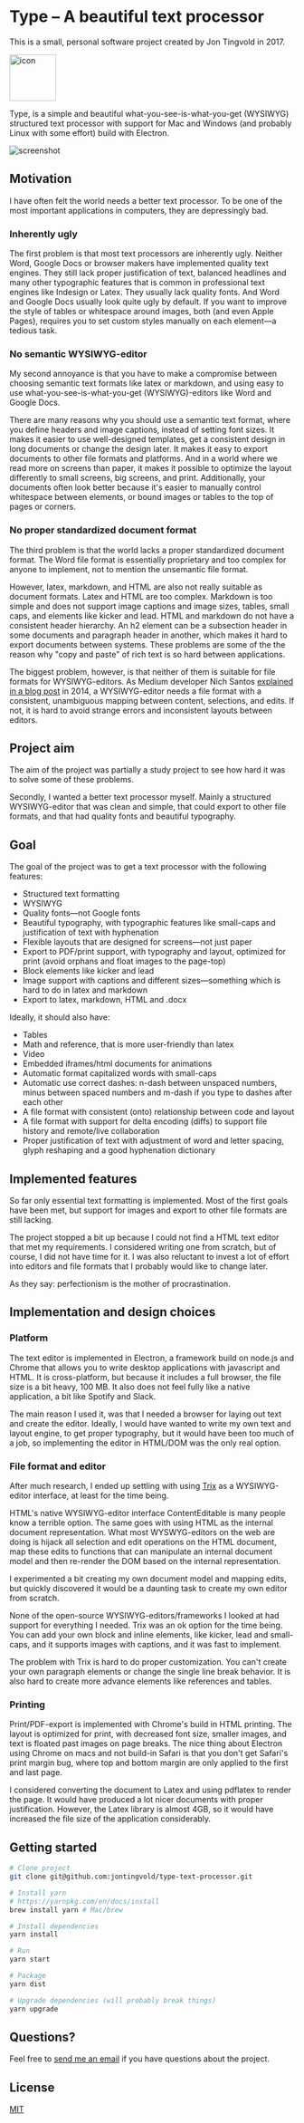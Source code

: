 
Type – A beautiful text processor
====

This is a small, personal software project created by Jon Tingvold in 2017. 

<img src="icons/readme-icon.png" alt="icon" width="82" height="82" />

Type, is a simple and beautiful what-you-see-is-what-you-get (WYSIWYG) structured text processor with support for Mac and Windows (and probably Linux with some effort) build with Electron. 

![screenshot](screenshot.png)

Motivation
----------

I have often felt the world needs a better text processor. To be one of the most important applications in computers, they are depressingly bad. 

### Inherently ugly

The first problem is that most text processors are inherently ugly. Neither Word, Google Docs or browser makers have implemented quality text engines. They still lack proper justification of text, balanced headlines and many other typographic features that is common in professional text engines like Indesign or Latex. They usually lack quality fonts. And Word and Google Docs usually look quite ugly by default. If you want to improve the style of tables or whitespace around images, both (and even Apple Pages), requires you to set custom styles manually on each element—a tedious task.

### No semantic WYSIWYG-editor

My second annoyance is that you have to make a compromise between choosing semantic text formats like latex or markdown, and using easy to use what-you-see-is-what-you-get (WYSIWYG)-editors like Word and Google Docs. 

There are many reasons why you should use a semantic text format, where you define headers and image captions, instead of setting font sizes. It makes it easier to use well-designed templates, get a consistent design in long documents or change the design later. It makes it easy to export documents to other file formats and platforms. And in a world where we read more on screens than paper, it makes it possible to optimize the layout differently to small screens, big screens, and print. Additionally, your documents often look better because it's easier to manually control whitespace between elements, or bound images or tables to the top of pages or corners.

### No proper standardized document format

The third problem is that the world lacks a proper standardized document format. The Word file format is essentially proprietary and too complex for anyone to implement, not to mention the unsemantic file format. 

However, latex, markdown, and HTML are also not really suitable as document formats. Latex and HTML are too complex. Markdown is too simple and does not support image captions and image sizes, tables, small caps, and elements like kicker and lead. HTML and markdown do not have a consistent header hierarchy. An h2 element can be a subsection header in some documents and paragraph header in another, which makes it hard to export documents between systems. These problems are some of the the reason why "copy and paste" of rich text is so hard between applications. 

The biggest problem, however, is that neither of them is suitable for file formats for WYSIWYG-editors. As Medium developer Nich Santos [explained in a blog post](https://medium.engineering/why-contenteditable-is-terrible-122d8a40e480) in 2014, a WYSIWYG-editor needs a file format with a consistent, unambiguous mapping between content, selections, and edits. If not, it is hard to avoid strange errors and inconsistent layouts between editors.

## Project aim

The aim of the project was partially a study project to see how hard it was to solve some of these problems. 

Secondly, I wanted a better text processor myself. Mainly a structured WYSIWYG-editor that was clean and simple, that could export to other file formats, and that had quality fonts and beautiful typography.

Goal
----

The goal of the project was to get a text processor with the following features:

- Structured text formatting
- WYSIWYG
- Quality fonts—not Google fonts
- Beautiful typography, with typographic features like small-caps and justification of text with hyphenation
- Flexible layouts that are designed for screens—not just paper
- Export to PDF/print support, with typography and layout, optimized for print (avoid orphans and float images to the page-top)
- Block elements like kicker and lead
- Image support with captions and different sizes—something which is hard to do in latex and markdown
- Export to latex, markdown, HTML and .docx

Ideally, it should also have:

- Tables
- Math and reference, that is more user-friendly than latex
- Video
- Embedded iframes/html documents for animations
- Automatic format capitalized words with small-caps
- Automatic use correct dashes: n-dash between unspaced numbers, minus between spaced numbers and m-dash if you type to dashes after each other
- A file format with consistent (onto) relationship between code and layout
- A file format with support for delta encoding (diffs) to support file history and remote/live collaboration
- Proper justification of text with adjustment of word and letter spacing, glyph reshaping and a good hyphenation dictionary

Implemented features
--------------------

So far only essential text formatting is implemented. Most of the first goals have been met, but support for images and export to other file formats are still lacking.

The project stopped a bit up because I could not find a HTML text editor that met my requirements. I considered writing one from scratch, but of course, I did not have time for it. I was also reluctant to invest a lot of effort into editors and file formats that I probably would like to change later.

As they say: perfectionism is the mother of procrastination.

Implementation and design choices
---------------------------------

### Platform

The text editor is implemented in Electron, a framework build on node.js and Chrome that allows you to write desktop applications with javascript and HTML. It is cross-platform, but because it includes a full browser, the file size is a bit heavy, 100 MB. It also does not feel fully like a native application, a bit like Spotify and Slack.

The main reason I used it, was that I needed a browser for laying out text and create the editor. Ideally, I would have wanted to write my own text and layout engine, to get proper typography, but it would have been too much of a job, so implementing the editor in HTML/DOM was the only real option.

### File format and editor

After much research, I ended up settling with using [Trix](https://trix-editor.org) as a WYSIWYG-editor interface, at least for the time being.

HTML's native WYSIWYG-editor interface ContentEditable is many people know a terrible option. The same goes with using HTML as the internal document representation. What most WYSWYG-editors on the web are doing is hijack all selection and edit operations on the HTML document, map these edits to functions that can manipulate an internal document model and then re-render the DOM based on the internal representation. 

I experimented a bit creating my own document model and mapping edits, but quickly discovered it would be a daunting task to create my own editor from scratch.

None of the open-source WYSIWYG-editors/frameworks I looked at had support for everything I needed. Trix was an ok option for the time being. You can add your own block and inline elements, like kicker, lead and small-caps, and it supports images with captions, and it was fast to implement. 

The problem with Trix is hard to do proper customization. You can't create your own paragraph elements or change the single line break behavior. It is also hard to create more advance elements like references and tables.

### Printing

Print/PDF-export is implemented with Chrome's build in HTML printing. The layout is optimized for print, with decreased font size, smaller images, and text is floated past images on page breaks. The nice thing about Electron using Chrome on macs and not build-in Safari is that you don't get Safari's print margin bug, where top and bottom margin are only applied to the first and last page.

I considered converting the document to Latex and using pdflatex to render the page. It would have produced a lot nicer documents with proper justification. However, the Latex library is almost 4GB, so it would have increased the file size of the application considerably.

Getting started
---

```bash
# Clone project
git clone git@github.com:jontingvold/type-text-processor.git

# Install yarn
# https://yarnpkg.com/en/docs/install
brew install yarn # Mac/brew

# Install dependencies
yarn install

# Run
yarn start

# Package
yarn dist

# Upgrade dependencies (will probably break things)
yarn upgrade
```

Questions?
----------

Feel free to [send me an email](http://www.jontingvold.no/) if you have questions about the project.

License
-------

[MIT](LICENSE.md)